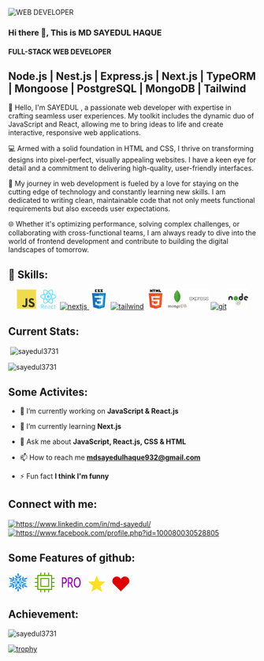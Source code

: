 ![WEB DEVELOPER](https://i.ibb.co/DrkDVBQ/Black-and-White-Gradient-Personal-Linked-In-Banner-1.png)

### Hi there 👋, This is MD SAYEDUL HAQUE
#### FULL-STACK WEB DEVELOPER 
## Node.js | Nest.js | Express.js | Next.js | TypeORM | Mongoose | PostgreSQL | MongoDB | Tailwind
👋 Hello, I'm SAYEDUL , a passionate web developer with expertise in crafting seamless user experiences. My toolkit includes the dynamic duo of JavaScript and React, allowing me to bring ideas to life and create interactive, responsive web applications.

💻 Armed with a solid foundation in HTML and CSS, I thrive on transforming designs into pixel-perfect, visually appealing websites. I have a keen eye for detail and a commitment to delivering high-quality, user-friendly interfaces.

🚀 My journey in web development is fueled by a love for staying on the cutting edge of technology and constantly learning new skills. I am dedicated to writing clean, maintainable code that not only meets functional requirements but also exceeds user expectations.

🌐 Whether it's optimizing performance, solving complex challenges, or collaborating with cross-functional teams, I am always ready to dive into the world of frontend development and contribute to building the digital landscapes of tomorrow.

## 🦾 Skills:
<div align="center">
   <a href="https://developer.mozilla.org/en-US/docs/Web/JavaScript" target="_blank" rel="noreferrer"> <img src="https://raw.githubusercontent.com/devicons/devicon/master/icons/javascript/javascript-original.svg" alt="javascript" margin-right='400px' width="40" height="40"/></a>
    <a href="https://reactjs.org/" target="_blank" rel="noreferrer"> <img src="https://raw.githubusercontent.com/devicons/devicon/master/icons/react/react-original-wordmark.svg" alt="react" width="40" height="40"/></a>
   <a href="https://nextjs.org/" target="_blank" rel="noreferrer"> <img src="https://cdn.worldvectorlogo.com/logos/nextjs-2.svg" alt="nextjs" width="40" height="40"/>
   <a href="https://www.w3schools.com/css/" target="_blank" rel="noreferrer"> <img src="https://raw.githubusercontent.com/devicons/devicon/master/icons/css3/css3-original-wordmark.svg" alt="css3" width="40" height="40"/></a> 
     <a href="https://tailwindcss.com/" target="_blank" rel="noreferrer"> <img src="https://www.vectorlogo.zone/logos/tailwindcss/tailwindcss-icon.svg" alt="tailwind" width="40" height="40"/></a> 
     <a href="https://www.w3.org/html/" target="_blank" rel="noreferrer"> <img src="https://raw.githubusercontent.com/devicons/devicon/master/icons/html5/html5-original-wordmark.svg" alt="html5" width="40" height="40"/></a> 
   <a href="https://www.mongodb.com/" target="_blank" rel="noreferrer"> <img src="https://raw.githubusercontent.com/devicons/devicon/master/icons/mongodb/mongodb-original-wordmark.svg" alt="mongodb" width="40" height="40"/></a>
   <a href="https://expressjs.com" target="_blank" rel="noreferrer"> <img src="https://raw.githubusercontent.com/devicons/devicon/master/icons/express/express-original-wordmark.svg" alt="express" width="40" height="40"/></a>
   <a href="https://git-scm.com/" target="_blank" rel="noreferrer"> <img src="https://www.vectorlogo.zone/logos/git-scm/git-scm-icon.svg" alt="git" width="40" height="40"/></a>
     <a href="https://nodejs.org" target="_blank" rel="noreferrer"> <img src="https://raw.githubusercontent.com/devicons/devicon/master/icons/nodejs/nodejs-original-wordmark.svg" alt="nodejs" width="40" height="40"/></a>
</div>

## Current Stats:
<div> 
<p>&nbsp;<img align="center" src="https://github-readme-stats.vercel.app/api?username=sayedul3731&show_icons=true&locale=en" alt="sayedul3731" /></p>
<p><img align="center" src="https://github-readme-streak-stats.herokuapp.com/?user=sayedul3731&" alt="sayedul3731" /></p>

</div>

## Some Activites: 

- 🔭 I’m currently working on **JavaScript & React.js**

- 🌱 I’m currently learning **Next.js**

- 💬 Ask me about **JavaScript, React.js, CSS & HTML**

- 📫 How to reach me **mdsayedulhaque932@gmail.com**

- ⚡ Fun fact **I think I'm funny**

## Connect with me:
<p align="left">
<a href="https://www.linkedin.com/in/md-sayedul-haq/" target="blank"><img align="center" src="https://raw.githubusercontent.com/rahuldkjain/github-profile-readme-generator/master/src/images/icons/Social/linked-in-alt.svg" alt="https://www.linkedin.com/in/md-sayedul/" height="30" width="40" /></a>
<a href="https://fb.com/https://www.facebook.com/profile.php?id=100080030528805" target="blank"><img align="center" src="https://raw.githubusercontent.com/rahuldkjain/github-profile-readme-generator/master/src/images/icons/Social/facebook.svg" alt="https://www.facebook.com/profile.php?id=100080030528805" height="30" width="40" /></a>
</p>

## Some Features of github:
<a href='https://archiveprogram.github.com/'><img src='https://raw.githubusercontent.com/acervenky/animated-github-badges/master/assets/acbadge.gif' width='40' height='40'></a> <a href='https://docs.github.com/en/developers'><img src='https://raw.githubusercontent.com/acervenky/animated-github-badges/master/assets/devbadge.gif' width='40' height='40'></a> <a href='https://github.com/pricing'><img src='https://raw.githubusercontent.com/acervenky/animated-github-badges/master/assets/pro.gif' width='40' height='40'></a> <a href='https://stars.github.com/'><img src='https://raw.githubusercontent.com/acervenky/animated-github-badges/master/assets/starbadge.gif' width='35' height='35'></a> <a href='https://docs.github.com/en/github/supporting-the-open-source-community-with-github-sponsors'><img src='https://raw.githubusercontent.com/acervenky/animated-github-badges/master/assets/sponsorbadge.gif' width='35' height='35'></a> 

## Achievement:

<p align="left"> <img src="https://komarev.com/ghpvc/?username=sayedul3731&label=Profile%20views&color=0e75b6&style=flat" alt="sayedul3731" /> </p>

[![trophy](https://github-profile-trophy.vercel.app/?username=Sayedul3731)](https://github.com/ryo-ma/github-profile-trophy)





